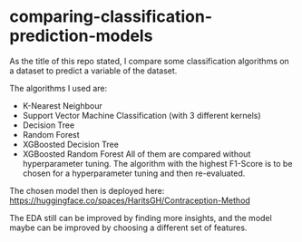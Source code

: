 # comparing-classification-prediction-models

As the title of this repo stated, I compare some classification algorithms on a dataset to predict a variable of the dataset.

The algorithms I used are:
- K-Nearest Neighbour
- Support Vector Machine Classification (with 3 different kernels)
- Decision Tree
- Random Forest
- XGBoosted Decision Tree
- XGBoosted Random Forest
All of them are compared without hyperparameter tuning. The algorithm with the highest F1-Score is to be chosen for a hyperparameter tuning and then re-evaluated.

The chosen model then is deployed here: https://huggingface.co/spaces/HaritsGH/Contraception-Method

The EDA still can be improved by finding more insights, and the model maybe can be improved by choosing a different set of features.
